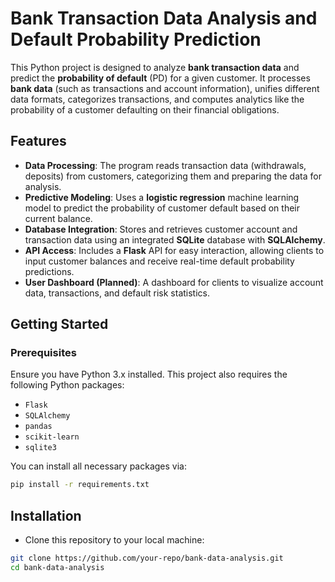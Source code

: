# Bank Transaction Data Analysis and Default Probability Prediction

This Python project is designed to analyze **bank transaction data** and predict the **probability of default** (PD) for a given customer. It processes **bank data** (such as transactions and account information), unifies different data formats, categorizes transactions, and computes analytics like the probability of a customer defaulting on their financial obligations.

## Features

- **Data Processing**: The program reads transaction data (withdrawals, deposits) from customers, categorizing them and preparing the data for analysis.
- **Predictive Modeling**: Uses a **logistic regression** machine learning model to predict the probability of customer default based on their current balance.
- **Database Integration**: Stores and retrieves customer account and transaction data using an integrated **SQLite** database with **SQLAlchemy**.
- **API Access**: Includes a **Flask** API for easy interaction, allowing clients to input customer balances and receive real-time default probability predictions.
- **User Dashboard (Planned)**: A dashboard for clients to visualize account data, transactions, and default risk statistics.

## Getting Started

### Prerequisites

Ensure you have Python 3.x installed. This project also requires the following Python packages:
- `Flask`
- `SQLAlchemy`
- `pandas`
- `scikit-learn`
- `sqlite3`

You can install all necessary packages via:

```bash
pip install -r requirements.txt
```

## Installation

- Clone this repository to your local machine:
```bash
git clone https://github.com/your-repo/bank-data-analysis.git
cd bank-data-analysis

```


